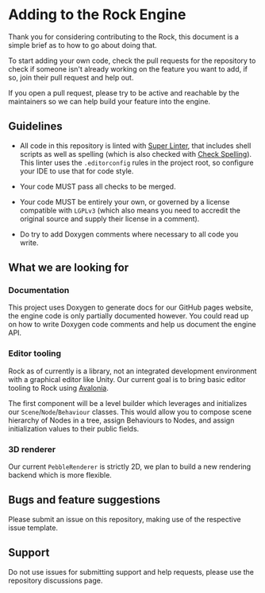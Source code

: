 # Adding to the Rock Engine

Thank you for considering contributing to the Rock, this document is a simple brief as to how to go about doing that.

To start adding your own code, check the pull requests for the repository to check if someone isn't already working on the feature you want to add, if so, join their pull request and help out.

If you open a pull request, please try to be active and reachable by the maintainers so we can help build your feature into the engine.

## Guidelines

- All code in this repository is linted with [Super Linter](https://github.com/super-linter/super-linter), that includes shell scripts as well as spelling (which is also checked with [Check Spelling](https://github.com/check-spelling/check-spelling)). This linter uses the `.editorconfig` rules in the project root, so configure your IDE to use that for code style.

- Your code MUST pass all checks to be merged.

- Your code MUST be entirely your own, or governed by a license compatible with `LGPLv3` (which also means you need to accredit the original source and supply their license in a comment).

- Do try to add Doxygen comments where necessary to all code you write.

## What we are looking for

### Documentation

This project uses Doxygen to generate docs for our GitHub pages website, the engine code is only partially documented however. You could read up on how to write Doxygen code comments and help us document the engine API.

### Editor tooling

Rock as of currently is a library, not an integrated development environment with a graphical editor like Unity. Our current goal is to bring basic editor tooling to Rock using [Avalonia](https://www.avaloniaui.net/).

The first component will be a level builder which leverages and initializes our `Scene`/`Node`/`Behaviour` classes. This would allow you to compose scene hierarchy of Nodes in a tree, assign Behaviours to Nodes, and assign initialization values to their public fields.

### 3D renderer

Our current `PebbleRenderer` is strictly 2D, we plan to build a new rendering backend which is more flexible.

## Bugs and feature suggestions

Please submit an issue on this repository, making use of the respective issue template.

## Support

Do not use issues for submitting support and help requests, please use the repository discussions page.
